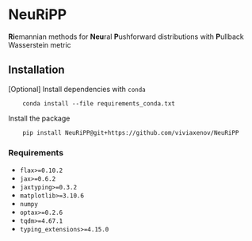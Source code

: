 # NeuRiPP
**Ri**emannian methods for **Neu**ral **P**ushforward distributions with **P**ullback Wasserstein metric

## Installation
[Optional] Install dependencies with `conda`
```
    conda install --file requirements_conda.txt
```
Install the package
```
    pip install NeuRiPP@git+https://github.com/viviaxenov/NeuRiPP
```
### Requirements
 - `flax>=0.10.2`
 - `jax>=0.6.2`
 - `jaxtyping>=0.3.2`
 - `matplotlib>=3.10.6`
 - `numpy`
 - `optax>=0.2.6`
 - `tqdm>=4.67.1`
 - `typing_extensions>=4.15.0`
